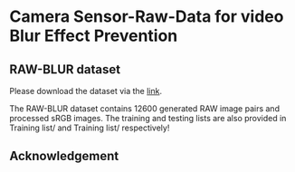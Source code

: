 # Camera Sensor-Raw-Data for video Blur Effect Prevention

## RAW-BLUR dataset

Please download the dataset via the [link](https://www.kaggle.com/datasets/abdelwahednahli/raw-blur-dataset).

The RAW-BLUR dataset contains 12600 generated RAW image pairs and processed sRGB images.
The training and testing lists are also provided in Training list/ and Training list/ respectively!


## Acknowledgement


